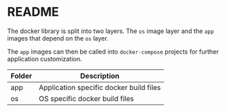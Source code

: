 # README
The docker library is split into two layers.  The `os` image layer and the `app` images that depend on the `os` layer.

The `app` images can then be called into `docker-compose` projects for further application customization.

| Folder | Description |
| --- | --- |
| app | Application specific docker build files |
| os | OS specific docker build files |